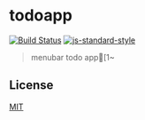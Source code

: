 # todoapp
[![Build Status](https://img.shields.io/travis/YerkoPalma/todoapp/master.svg?style=flat-square)](https://travis-ci.org/YerkoPalma/todoapp) [![js-standard-style](https://img.shields.io/badge/code%20style-standard-brightgreen.svg?style=flat-square)](https://github.com/feross/standard)

> menubar todo app[1~

## License
[MIT](/license)
